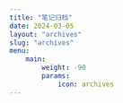 ```yaml
---
title: "笔记归档"
date: 2024-03-05
layout: "archives"
slug: "archives"
menu:
    main:
        weight: -90
        params: 
            icon: archives
---
```

